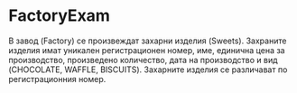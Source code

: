 # FactoryExam

В завод (Factory) се произвеждат захарни изделия (Sweets). Захраните изделия имат уникален регистрационен номер, име, единична цена за производство, произведено количество, дата на производство и вид (CHOCOLATE, WAFFLE, BISCUITS). Захарните изделия се различават по регистрационния номер.
